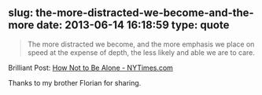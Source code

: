 slug: the-more-distracted-we-become-and-the-more
date: 2013-06-14 16:18:59
type: quote
---

> The more distracted we become, and the more emphasis we place on speed at the expense of depth, the less likely and able we are to care.

Brilliant Post: [How Not to Be Alone - NYTimes.com](http://www.nytimes.com/2013/06/09/opinion/sunday/how-not-to-be-alone.html?smid=fb-share&_r=1&)

 Thanks to my brother Florian for sharing.
